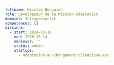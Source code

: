 ```yaml
---
fullname: Nicolas Beaupied
role: Développeur de la Mission Adaptation
domaine: Intraprenariat
competences: []
missions:
  - start: 2024-10-10
    end: 2026-10-14
    employer: ''
    status: admin
    startups:
      - adaptation-au-changement-climatique-acc
---
```


